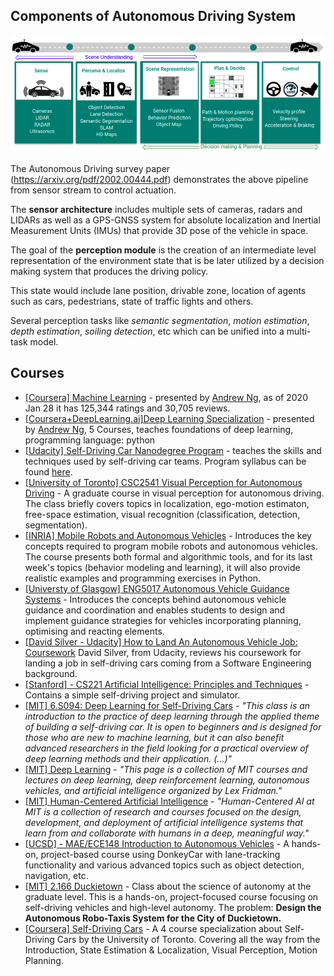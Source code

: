 
## Components of Autonomous Driving System


![Alt](images/overview.png "Standard components in a modern autonomous driving systems pipeline.")

The Autonomous Driving survey paper (https://arxiv.org/pdf/2002.00444.pdf) demonstrates the above pipeline from sensor stream to control actuation.

The **sensor architecture** includes multiple sets of cameras, radars and LIDARs as well as a GPS-GNSS system for absolute localization and Inertial Measurement Units (IMUs) that provide 3D pose of the vehicle in space.

The goal of the **perception module** is the creation of an intermediate level representation of the environment state that is be later utilized by a decision making system that produces the driving policy.

This state would include lane position, drivable zone, location of agents such as cars, pedestrians, state of traffic lights and others.

Several perception tasks like _semantic segmentation_, _motion estimation_, _depth estimation_, _soiling detection_, etc which can be unified into a multi-task model.


## Courses
* [[Coursera] Machine Learning](https://www.coursera.org/learn/machine-learning) - presented by [Andrew Ng](https://en.wikipedia.org/wiki/Andrew_Ng), as of 2020 Jan 28 it has 125,344 ratings and 30,705 reviews.
* [[Coursera+DeepLearning.ai]Deep Learning Specialization](https://www.coursera.org/specializations/deep-learning) - presented by [Andrew Ng](https://en.wikipedia.org/wiki/Andrew_Ng), 5 Courses, teaches foundations of deep learning, programming language: python
* [[Udacity] Self-Driving Car Nanodegree Program](https://www.udacity.com/course/self-driving-car-engineer-nanodegree--nd013) - teaches the skills and techniques used by self-driving car teams. Program syllabus can be found [here](https://medium.com/self-driving-cars/term-1-in-depth-on-udacitys-self-driving-car-curriculum-ffcf46af0c08#.bfgw9uxd9).
* [[University of Toronto] CSC2541
Visual Perception for Autonomous Driving](http://www.cs.toronto.edu/~urtasun/courses/CSC2541/CSC2541_Winter16.html) - A graduate course in visual perception for autonomous driving. The class briefly covers topics in localization, ego-motion estimaton, free-space estimation, visual recognition (classification, detection, segmentation).
* [[INRIA] Mobile Robots and Autonomous Vehicles](https://www.fun-mooc.fr/courses/inria/41005S02/session02/about?utm_source=mooc-list) - Introduces the key concepts required to program mobile robots and autonomous vehicles. The course presents both formal and algorithmic tools, and for its last week's topics (behavior modeling and learning), it will also provide realistic examples and programming exercises in Python.
* [[Universty of Glasgow] ENG5017 Autonomous Vehicle Guidance Systems](http://www.gla.ac.uk/coursecatalogue/course/?code=ENG5017) - Introduces the concepts behind autonomous vehicle guidance and coordination and enables students to design and implement guidance strategies for vehicles incorporating planning, optimising and reacting elements.
* [[David Silver - Udacity] How to Land An Autonomous Vehicle Job: Coursework](https://medium.com/self-driving-cars/how-to-land-an-autonomous-vehicle-job-coursework-e7acc2bfe740#.j5b2kwbso) David Silver, from Udacity, reviews his coursework for landing a job in self-driving cars coming from a Software Engineering background.
* [[Stanford] - CS221 Artificial Intelligence: Principles and Techniques](http://stanford.edu/~cpiech/cs221/index.html) - Contains a simple self-driving project and simulator.
* [[MIT] 6.S094: Deep Learning for Self-Driving Cars](http://selfdrivingcars.mit.edu/) - *"This class is an introduction to the practice of deep learning through the applied theme of building a self-driving car. It is open to beginners and is designed for those who are new to machine learning, but it can also benefit advanced researchers in the field looking for a practical overview of deep learning methods and their application. (...)"* 
* [[MIT] Deep Learning](https://deeplearning.mit.edu/) - *"This page is a collection of MIT courses and lectures on deep learning, deep reinforcement learning, autonomous vehicles, and artificial intelligence organized by Lex Fridman."* 
* [[MIT] Human-Centered Artificial Intelligence](https://hcai.mit.edu/) - *"Human-Centered AI at MIT is a collection of research and courses focused on the design, development, and deployment of artificial intelligence systems that learn from and collaborate with humans in a deep, meaningful way."*
* [[UCSD] - MAE/ECE148 Introduction to Autonomous Vehicles](https://guitar.ucsd.edu/maeece148/index.php/Introduction_to_Autonomous_Vehicles) - A hands-on, project-based course using DonkeyCar with lane-tracking functionality and various advanced topics such as object detection, navigation, etc.
* [[MIT] 2.166 Duckietown](http://duckietown.mit.edu/index.html) - Class about the science of autonomy at the graduate level. This is a hands-on, project-focused course focusing on self-driving vehicles and high-level autonomy. The problem: **Design the Autonomous Robo-Taxis System for the City of Duckietown.**
* [[Coursera] Self-Driving Cars](https://www.coursera.org/specializations/self-driving-cars#about) - A 4 course specialization about Self-Driving Cars by the University of Toronto. Covering all the way from the Introduction, State Estimation & Localization, Visual Perception, Motion Planning.
